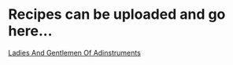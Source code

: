 <!-- TITLE: Tardigrade Beer -->
<!-- SUBTITLE: Recipe Database -->

# Recipes can be uploaded and go here...

[Ladies And Gentlemen Of Adinstruments](/uploads/ladies-and-gentlemen-of-adinstruments.docx "Ladies And Gentlemen Of Adinstruments")